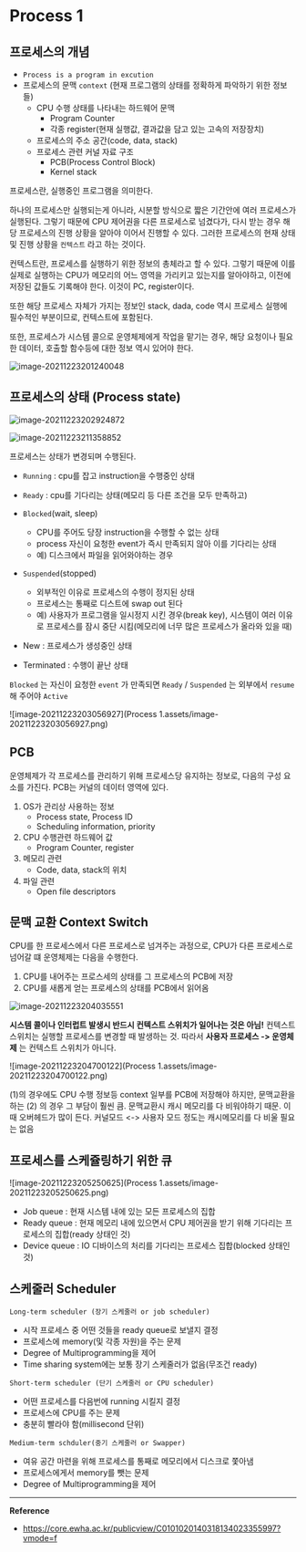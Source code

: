 # Process 1

## 프로세스의 개념

- `Process is a program in excution`
- 프로세스의 문맥 `context` (현재 프로그램의 상태를 정확하게 파악하기 위한 정보들)
  - CPU 수행 상태를 나타내는 하드웨어 문맥
    - Program Counter
    - 각종 register(현재 실행값, 결과값을 담고 있는 고속의 저장장치)
  - 프로세스의 주소 공간(code, data, stack)
  - 프로세스 관련 커널 자료 구조
    - PCB(Process Control Block)
    - Kernel stack

프로세스란, 실행중인 프로그램을 의미한다.

하나의 프로세스만 실행되는게 아니라, 시분할 방식으로 짧은 기간안에 여러 프로세스가 실행된다. 그렇기 때문에 CPU 제어권을 다른 프로세스로 넘겼다가, 다시 받는 경우 해당 프로세스의 진행 상황을 알아야 이어서 진행할 수 있다. 그러한 프로세스의 현재 상태 및 진행 상황을 `컨텍스트` 라고 하는 것이다. 

컨텍스트란, 프로세스를 실행하기 위한 정보의 총체라고 할 수 있다. 그렇기 때문에 이를 실제로 실행하는 CPU가 메모리의 어느 영역을 가리키고 있는지를 알아야하고, 이전에 저장된 값들도 기록해야 한다. 이것이 PC, register이다.

또한 해당 프로세스 자체가 가지는 정보인 stack, dada, code 역시 프로세스 실행에 필수적인 부분이므로, 컨텍스트에 포함된다.

또한, 프로세스가 시스템 콜으로 운영체제에게 작업을 맡기는 경우, 해당 요청이나 필요한 데이터, 호출할 함수등에 대한 정보 역시 있어야 한다. 

![image-20211223201240048](Process%201.assets/image-20211223201240048.png) 



## 프로세스의 상태 (Process state)

![image-20211223202924872](Process%201.assets/image-20211223202924872.png)

![image-20211223211358852](Process%201.assets/image-20211223211358852.png)

프로세스는 상태가 변경되며 수행된다.

- `Running` : cpu를 잡고 instruction을 수행중인 상태
- `Ready` : cpu를 기다리는 상태(메모리 등 다른 조건을 모두 만족하고)
- `Blocked`(wait, sleep)
  - CPU를 주어도 당장 instruction을 수행할 수 없는 상태
  - process 자신이 요청한 event가 즉시 만족되지 않아 이를 기다리는 상태
  - 예) 디스크에서 파일을 읽어와야하는 경우
- `Suspended`(stopped)
  - 외부적인 이유로 프로세스의 수행이 정지된 상태
  - 프로세스는 통째로 디스트에 swap out 된다
  - 예) 사용자가 프로그램을 일시정지 시킨 경우(break key), 시스템이 여러 이유로 프로세스를 잠시 중단 시킴(메모리에 너무 많은 프로세스가 올라와 있을 때)

- New : 프로세스가 생성중인 상태
- Terminated : 수행이 끝난 상태

`Blocked` 는 자신이 요청한 `event` 가 만족되면 `Ready` / `Suspended` 는 외부에서 `resume` 해 주어야 `Active`



![image-20211223203056927](Process 1.assets/image-20211223203056927.png)



## PCB

운영체제가 각 프로세스를 관리하기 위해 프로세스당 유지하는 정보로, 다음의 구성 요소를 가진다. PCB는 커널의 데이터 영역에 있다.

1. OS가 관리상 사용하는 정보
   - Process state, Process ID
   - Scheduling information, priority
2. CPU 수행관련 하드웨어 값
   - Program Counter, register
3. 메모리 관련
   - Code, data, stack의 위치
4. 파일 관련
   - Open file descriptors



## 문맥 교환 Context Switch

CPU를 한 프로세스에서 다른 프로세스로 넘겨주는 과정으로, CPU가 다른 프로세스로 넘어갈 떄 운영체제는 다음을 수행한다.

1. CPU를 내어주는 프로스세의 상태를 그 프로세스의 PCB에 저장
2. CPU를 새롭게 얻는 프로세스의 상태를 PCB에서 읽어옴

![image-20211223204035551](Process%201.assets/image-20211223204035551.png)



**시스템 콜이나 인터럽트 발생시 반드시 컨텍스트 스위치가 일어나는 것은 아님!** 컨텍스트 스위치는 실행할 프로세스를 변경할 때 발생하는 것. 따라서 **사용자 프로세스 -> 운영체제** 는 컨텍스트 스위치가 아니다.

![image-20211223204700122](Process 1.assets/image-20211223204700122.png)

(1)의 경우에도 CPU 수행 정보등 context 일부를 PCB에 저장해야 하지만, 문맥교환을 하는 (2) 의 경우 그 부담이 훨씬 큼. 문맥교환시 캐시 메모리를 다 비워야하기 때문. 이때 오버헤드가 많이 든다. 커널모드 <-> 사용자 모드 정도는 캐시메모리를 다 비울 필요는 없음



## 프로세스를 스케쥴링하기 위한 큐

![image-20211223205250625](Process 1.assets/image-20211223205250625.png)

- Job queue : 현재 시스템 내에 있는 모든 프로세스의 집합
- Ready queue : 현재 메모리 내에 있으면서 CPU 제어권을 받기 위해 기다리는 프로세스의 집합(ready 상태인 것)
- Device queue : IO 디바이스의 처리를 기다리는 프로세스 집합(blocked 상태인 것)



## 스케줄러 Scheduler

`Long-term scheduler (장기 스케줄러 or job scheduler)`

- 시작 프로세스 중 어떤 것들을 ready queue로 보낼지 결정
- 프로세스에 memory(및 각종 자원)을 주는 문제
- Degree of Multiprogramming을 제어
- Time sharing system에는 보통 장기 스케줄러가 없음(무조건 ready)



`Short-term scheduler (단기 스케줄러 or CPU scheduler)`

- 어떤 프로세스를 다음번에 running 시킬지 결정
- 프로세스에 CPU를 주는 문제
- 충분히 빨라야 함(millisecond 단위)



`Medium-term schduler(중기 스케줄러 or Swapper)`

- 여유 공간 마련을 위해 프로세스를 통째로 메모리에서 디스크로 쫓아냄
- 프로세스에게서 memory를 뺏는 문제
- Degree of Multiprogramming을 제어









____

**Reference**

- https://core.ewha.ac.kr/publicview/C0101020140318134023355997?vmode=f